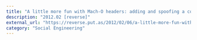 ```yaml
---
title: "A little more fun with Mach-O headers: adding and spoofing a constructor"
description: "2012.02 [reverse]"
external_url: "https://reverse.put.as/2012/02/06/a-little-more-fun-with-mach-o-headers-adding-and-spoofing-a-constructor/"
category: "Social Engineering"
---
```

